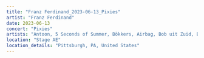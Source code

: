 ```yaml
---
title: "Franz Ferdinand_2023-06-13_Pixies"
artist: "Franz Ferdinand"
date: 2023-06-13
concert: "Pixies"
artists: "Antoon, 5 Seconds of Summer, Bökkers, Airbag, Bob uit Zuid, Bully, Coach Party, Blaas of Glory, Carlos Sadness, Claude, Carolina Durante, Aczino, Pixies, Franz Ferdinand, Dorian"
location: "Stage AE"
location_details: "Pittsburgh, PA, United States"
---
```

